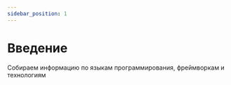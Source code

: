 ```yaml
---
sidebar_position: 1
---
```


# Введение

Собираем информацию по языкам программирования, фреймворкам и технологиям
